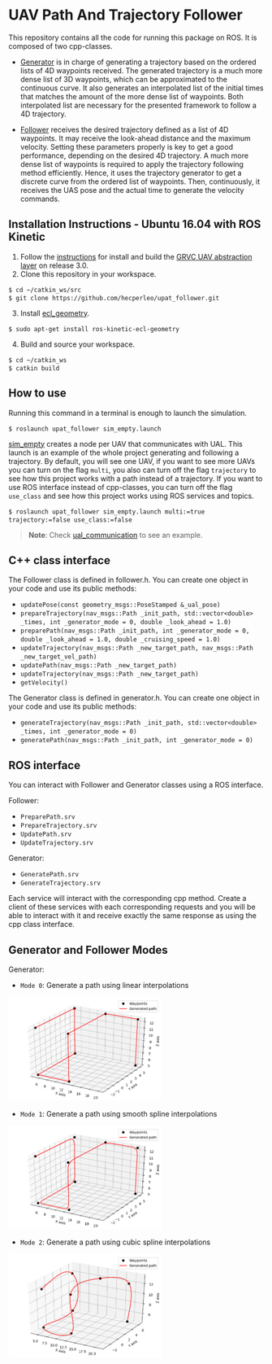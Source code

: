 # UAV Path And Trajectory Follower

This repository contains all the code for running this package on ROS. It is composed of two cpp-classes.

- [Generator](https://github.com/hecperleo/upat_follower/blob/icuas/src/generator.cpp) is in charge of generating a trajectory based on the ordered lists of 4D waypoints received. The generated trajectory is a much more dense list of 3D waypoints, which can be approximated to the continuous curve. It also generates an interpolated list of the initial times that matches the amount of the more dense list of waypoints. Both interpolated list are necessary for the presented framework to follow a 4D trajectory. 

- [Follower](https://github.com/hecperleo/upat_follower/blob/icuas/src/follower.cpp) receives the desired trajectory defined as a list of 4D waypoints. It may receive the look-ahead distance and the maximum velocity. Setting these parameters properly is key to get a good performance, depending on the desired 4D trajectory. A much more dense list of waypoints is required to apply the trajectory following method efficiently. Hence, it uses the trajectory generator to get a discrete curve from the ordered list of waypoints. Then, continuously, it receives the UAS pose and the actual time to generate the velocity commands.

## Installation Instructions - Ubuntu 16.04 with ROS Kinetic

1. Follow the [instructions](https://github.com/grvcTeam/grvc-ual/wiki/How-to-build-and-install-grvc-ual) for install and build the [GRVC UAV abstraction layer](https://github.com/grvcTeam/grvc-ual) on release 3.0.
2. Clone this repository in your workspace.
```
$ cd ~/catkin_ws/src
$ git clone https://github.com/hecperleo/upat_follower.git
```
3. Install [ecl_geometry](http://wiki.ros.org/ecl_geometry).
```
$ sudo apt-get install ros-kinetic-ecl-geometry
```
4. Build and source your workspace.
```
$ cd ~/catkin_ws
$ catkin build
```
<!-- 5. Run tests to check everything. For this step, you need two terminals.

    terminal 1: `$ roscore`  
terminal 2: `$ catkin run_tests`

> **Note**: After this step, you can use just one terminal to run tests without roscore using this command.    
>`$ rostest upat_follower tests_run.tests`. -->


## How to use

Running this command in a terminal is enough to launch the simulation.

```
$ roslaunch upat_follower sim_empty.launch
```

[sim_empty](https://github.com/hecperleo/upat_follower/blob/icuas20/launch/sim_empty.launch) creates a node per UAV that communicates with UAL. This launch is an example of the whole project generating and following a trajectory. 
By default, you will see one UAV, if you want to see more UAVs you can turn on the flag `multi`, you also can turn off the flag `trajectory` to see how this project works with a path instead of a trajectory. If you want to use ROS interface instead of cpp-classes, you can turn off the flag `use_class` and see how this project works using ROS services and topics.

```
$ roslaunch upat_follower sim_empty.launch multi:=true trajectory:=false use_class:=false
```

> **Note**: Check [ual_communication](https://github.com/hecperleo/upat_follower/blob/icuas20/src/ual_communication.cpp) to see an example.

## C++ class interface

The Follower class is defined in follower.h. You can create one object in your code and use its public methods:

- `updatePose(const geometry_msgs::PoseStamped &_ual_pose)`
- `prepareTrajectory(nav_msgs::Path _init_path, std::vector<double> _times, int _generator_mode = 0, double _look_ahead = 1.0)`
- `preparePath(nav_msgs::Path _init_path, int _generator_mode = 0, double _look_ahead = 1.0, double _cruising_speed = 1.0)`
- `updateTrajectory(nav_msgs::Path _new_target_path, nav_msgs::Path _new_target_vel_path)`
- `updatePath(nav_msgs::Path _new_target_path)`
- `updateTrajectory(nav_msgs::Path _new_target_path)`
- `getVelocity()`

The Generator class is defined in generator.h. You can create one object in your code and use its public methods:

- `generateTrajectory(nav_msgs::Path _init_path, std::vector<double> _times, int _generator_mode = 0)`
- `generatePath(nav_msgs::Path _init_path, int _generator_mode = 0)`


## ROS interface

You can interact with Follower and Generator classes using a ROS interface. 

Follower: 

- `PreparePath.srv`
- `PrepareTrajectory.srv`
- `UpdatePath.srv`
- `UpdateTrajectory.srv`

Generator: 

- `GeneratePath.srv`
- `GenerateTrajectory.srv`

Each service will interact with the corresponding cpp method. Create a client of these services with each corresponding requests and you will be able to interact with it and receive exactly the same response as using the cpp class interface.

## Generator and Follower Modes

Generator:

- `Mode 0`: Generate a path using linear interpolations

<!-- ![Alt text](data/img/generator_modes/mode0.png?raw=true) -->
<img src="data/img/generator_modes/mode0.png" width="60%">

- `Mode 1`: Generate a path using smooth spline interpolations

<!-- ![Alt text](data/img/generator_modes/mode1.png?raw=true) -->
<img src="data/img/generator_modes/mode1.png" width="60%">

- `Mode 2`: Generate a path using cubic spline interpolations

<!-- ![Alt text](data/img/generator_modes/mode2.png?raw=true) -->
<img src="data/img/generator_modes/mode2.png" width="60%">